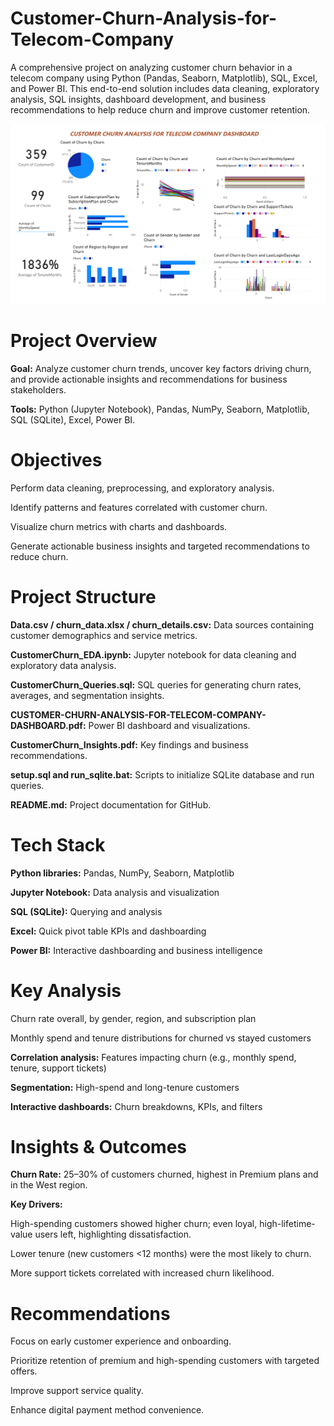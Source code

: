 # Customer-Churn-Analysis-for-Telecom-Company
A comprehensive project on analyzing customer churn behavior in a telecom company using Python (Pandas, Seaborn, Matplotlib), SQL, Excel, and Power BI. This end-to-end solution includes data cleaning, exploratory analysis, SQL insights, dashboard development, and business recommendations to help reduce churn and improve customer retention.

![Customer Churn Dashboard](Dashboard.png)

# Project Overview
**Goal:** Analyze customer churn trends, uncover key factors driving churn, and provide actionable insights and recommendations for business stakeholders.

**Tools:** Python (Jupyter Notebook), Pandas, NumPy, Seaborn, Matplotlib, SQL (SQLite), Excel, Power BI.

# Objectives
Perform data cleaning, preprocessing, and exploratory analysis.

Identify patterns and features correlated with customer churn.

Visualize churn metrics with charts and dashboards.

Generate actionable business insights and targeted recommendations to reduce churn.

# Project Structure
**Data.csv / churn_data.xlsx / churn_details.csv:** Data sources containing customer demographics and service metrics.

**CustomerChurn_EDA.ipynb:** Jupyter notebook for data cleaning and exploratory data analysis.

**CustomerChurn_Queries.sql:** SQL queries for generating churn rates, averages, and segmentation insights.

**CUSTOMER-CHURN-ANALYSIS-FOR-TELECOM-COMPANY-DASHBOARD.pdf:** Power BI dashboard and visualizations.

**CustomerChurn_Insights.pdf:** Key findings and business recommendations.

**setup.sql and run_sqlite.bat:** Scripts to initialize SQLite database and run queries.

**README.md:** Project documentation for GitHub.


# Tech Stack
**Python libraries:** Pandas, NumPy, Seaborn, Matplotlib

**Jupyter Notebook:** Data analysis and visualization

**SQL (SQLite):** Querying and analysis

**Excel:** Quick pivot table KPIs and dashboarding

**Power BI:** Interactive dashboarding and business intelligence

# Key Analysis
Churn rate overall, by gender, region, and subscription plan

Monthly spend and tenure distributions for churned vs stayed customers

**Correlation analysis:** Features impacting churn (e.g., monthly spend, tenure, support tickets)

**Segmentation:** High-spend and long-tenure customers

**Interactive dashboards:** Churn breakdowns, KPIs, and filters

# Insights & Outcomes
**Churn Rate:** 25–30% of customers churned, highest in Premium plans and in the West region.

**Key Drivers:**

High-spending customers showed higher churn; even loyal, high-lifetime-value users left, highlighting dissatisfaction.

Lower tenure (new customers <12 months) were the most likely to churn.

More support tickets correlated with increased churn likelihood.

# Recommendations

Focus on early customer experience and onboarding.

Prioritize retention of premium and high-spending customers with targeted offers.

Improve support service quality.

Enhance digital payment method convenience.






